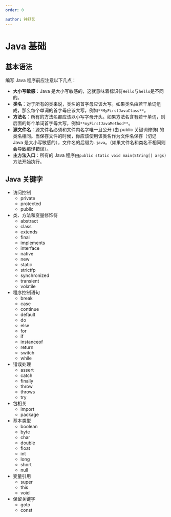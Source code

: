 ```yaml
---
order: 0

author: 钟舒艺
---
```

# Java 基础

## 基本语法

编写 Java 程序前应注意以下几点：

- **大小写敏感**：Java 是大小写敏感的，这就意味着标识符`Hello`与`hello`是不同的。
- **类名**：对于所有的类来说，类名的首字母应该大写。如果类名由若干单词组成，那么每个单词的首字母应该大写，例如`**MyFirstJavaClass**`。
- **方法名**：所有的方法名都应该以小写字母开头。如果方法名含有若干单词，则后面的每个单词首字母大写，例如`**myFirstJavaMethod**`。
- **源文件名**：源文件名必须和文件内名字唯一且公开 (由 public 关键词修饰) 的类名相同。当保存文件的时候，你应该使用该类名作为文件名保存（切记 Java 是大小写敏感的），文件名的后缀为`.java`。（如果文件名和类名不相同则会导致编译错误）。
- **主方法入口**：所有的 Java 程序由`public static void main(String[] args)`方法开始执行。

## Java 关键字

- 访问控制
  - private
  - protected
  - public
- 类、方法和变量修饰符
  - abstract
  - class
  - extends
  - final
  - implements
  - interface
  - native
  - new
  - static
  - strictfp
  - synchronized
  - transient
  - volatile
- 程序控制语句
  - break
  - case
  - continue
  - default
  - do
  - else
  - for
  - if
  - instanceof
  - return
  - switch
  - while
- 错误处理
  - assert
  - catch
  - finally
  - throw
  - throws
  - try
- 包相关
  - import
  - package
- 基本类型
  - boolean
  - byte
  - char
  - double
  - float
  - int
  - long
  - short
  - null
- 变量引用
  - super
  - this
  - void
- 保留关键字
  - goto
  - const
